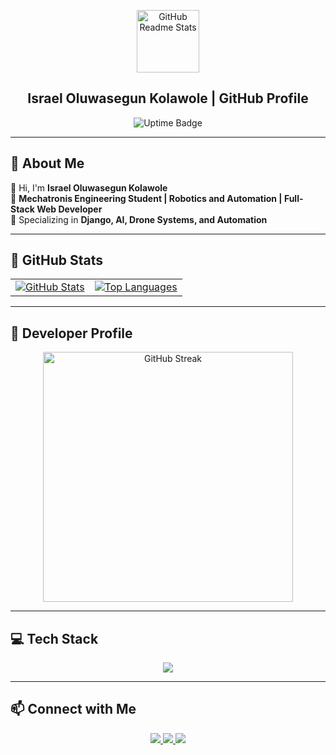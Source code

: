 <p align="center">
  <img width="100px" src="https://res.cloudinary.com/anuraghazra/image/upload/v1594908242/logo_ccswme.svg" align="center" alt="GitHub Readme Stats" />
</p>

<h2 align="center">Israel Oluwasegun Kolawole | GitHub Profile</h2>

<p align="center">
  <img alt="Uptime Badge" src="https://img.shields.io/endpoint?url=https%3A%2F%2Fgithub-readme-stats-git-monitoring-github-readme-stats-team.vercel.app%2Fapi%2Fstatus%2Fup%3Ftype%3Dshields">
</p>

---

## 🚀 About Me  
👋 Hi, I'm **Israel Oluwasegun Kolawole**  
🔧 **Mechatronis Engineering Student | Robotics and Automation | Full-Stack Web Developer**  
🎯 Specializing in **Django, AI, Drone Systems, and Automation**  

---

## 🌟 GitHub Stats  
<table>
  <tr>
    <td>
      <a href="https://github.com/unrastand/github-readme-stats">
        <img src="https://github-readme-stats.vercel.app/api?username=unrastand&show_icons=true&theme=dark" alt="GitHub Stats" />
      </a>
    </td>
    <td>
      <a href="https://github.com/unrastand/github-readme-stats">
        <img src="https://github-readme-stats.vercel.app/api/top-langs/?username=unrastand&layout=compact&theme=dark" alt="Top Languages" />
      </a>
    </td>
  </tr>
</table>

---

## 📌 Developer Profile  
<div align="center">
  <img width="400px" src="https://github-readme-streak-stats.herokuapp.com/?user=unrastand&theme=dark&hide_border=true" alt="GitHub Streak" />
</div>

---

## 💻 Tech Stack  
<p align="center">
  <img src="https://skillicons.dev/icons?i=python,django,react,typescript,cpp,arduino,raspberrypi,git,linux,postgres,mysql" />
</p>

---

## 📫 Connect with Me  
<p align="center">
  <a href="https://github.com/unrastand">
    <img src="https://img.shields.io/badge/GitHub-100000?style=for-the-badge&logo=github&logoColor=white" />
  </a>
  <a href="https://www.linkedin.com/in/israel-oluwasegun-kolawole">
    <img src="https://img.shields.io/badge/LinkedIn-0077B5?style=for-the-badge&logo=linkedin&logoColor=white" />
  </a>
  <a href="mailto:your-email@example.com">
    <img src="https://img.shields.io/badge/Email-D14836?style=for-the-badge&logo=gmail&logoColor=white" />
  </a>
</p>
